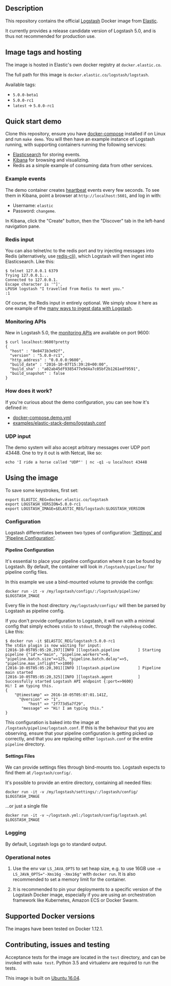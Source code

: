 ## Description

This repository contains the official [Logstash][logstash] Docker image from
[Elastic][elastic].

It currently provides a release candidate version of Logstash 5.0, and is thus
not recommended for production use.

## Image tags and hosting

The image is hosted in Elastic's own docker registry at `docker.elastic.co`.

The full path for this image is `docker.elastic.co/logstash/logstash`.

Available tags:

- `5.0.0-beta1`
- `5.0.0-rc1`
- `latest` -> `5.0.0-rc1`

## Quick start demo
Clone this repository, ensure you
have [docker-compose](https://docs.docker.com/compose/install/) installed if on Linux and run `make demo`. You will then have an example instance of Logstash running, with supporting containers running the following services:

* [Elasticsearch][elasticsearch-docker] for storing events.
* [Kibana][kibana-docker] for browsing and visualizing.
* Redis as a simple example of consuming data from other services.

### Example events
The demo container creates [heartbeat][heartbeat-input]
events every few seconds.  To see them in Kibana, point a browser at
`http://localhost:5601`, and log in with:

* Username: `elastic`
* Password: `changeme`.

In Kibana, click the "Create" button, then the "Discover" tab in the
left-hand navigation pane.

### Redis input
You can also telnet/nc to the redis port and try injecting messages into Redis (alternatively, use [redis-cli](http://redis.io/topics/quickstart)),
which Logstash will then ingest into Elasticsearch. Like this:

``` shell
$ telnet 127.0.0.1 6379
Trying 127.0.0.1...
Connected to 127.0.0.1.
Escape character is '^]'.
LPUSH logstash "I travelled from Redis to meet you."
:1
```

Of course, the Redis input in entirely optional. We simply show it here as one
example of the [many ways to ingest data with Logstash][ls-inputs].

### Monitoring APIs
New in Logstash 5.0, the [monitoring APIs][mon-apis] are available on port 9600:

``` shell
$ curl localhost:9600?pretty
{
  "host" : "8e8471b3e92f",
  "version" : "5.0.0-rc1",
  "http_address" : "0.0.0.0:9600",
  "build_date" : "2016-10-07T15:39:28+00:00",
  "build_sha" : "a02ab45df9385477e9d4a7c05bf2b1261edf9591",
  "build_snapshot" : false
}
```

### How does it work?
If you're curious about the demo configuration, you can see how it's defined
in:
* [docker-compose.demo.yml](./docker-compose.demo.yml)
* [examples/elastic-stack-demo/logstash.conf](./examples/elastic-stack-demo/logstash.conf)

[logstash]: https://www.elastic.co/products/logstash
[elastic]: https://www.elastic.co
[elasticsearch-docker]: https://github.com/elastic/elasticsearch-docker
[kibana-docker]: https://github.com/elastic/kibana-docker
[heartbeat-input]: https://www.elastic.co/guide/en/logstash/5.0/plugins-inputs-heartbeat.html
[redis-cli]: http://redis.io/topics/rediscli
[ls-inputs]: https://www.elastic.co/guide/en/logstash/5.0/input-plugins.html
[mon-apis]: https://www.elastic.co/guide/en/logstash/5.0/monitoring.html

### UDP input
The demo system will also accept arbitrary messages over UDP port 43448. One
to try it out is with Netcat, like so:

``` shell
echo 'I ride a horse called "UDP"' | nc -q1 -u localhost 43448
```

## Using the image

To save some keystrokes, first set:

``` shell
export ELASTIC_REG=docker.elastic.co/logstash
export LOGSTASH_VERSION=5.0.0-rc1
export LOGSTASH_IMAGE=$ELASTIC_REG/logstash:$LOGSTASH_VERSION
```

### Configuration

Logstash differentiates between two types of configuration:
['Settings' and 'Pipeline Configuration'][conf-types].

#### Pipeline Configuration

It's essential to place your pipeline configuration where it can be
found by Logstash. By default, the container will look in
`/logstash/pipeline/` for pipeline config files.

In this example we use a bind-mounted volume to provide the configs:

``` shell
docker run -it -v /my/logstash/configs/:/logstash/pipeline/ $LOGSTASH_IMAGE
```

Every file in the host directory `/my/logstash/configs/` will then be parsed
by Logstash as pipeline config.

If you don't provide configuration to Logstash, it will run with a minimal
config that simply echoes `stdin` to `stdout`, through the `rubydebug`
codec. Like this:

```
$ docker run -it $ELASTIC_REG/logstash:5.0.0-rc1
The stdin plugin is now waiting for input:
[2016-10-05T05:05:20,297][INFO ][logstash.pipeline        ] Starting pipeline {"id"=>"main", "pipeline.workers"=>8, "pipeline.batch.size"=>125, "pipeline.batch.delay"=>5, "pipeline.max_inflight"=>1000}
[2016-10-05T05:05:20,301][INFO ][logstash.pipeline        ] Pipeline main started
[2016-10-05T05:05:20,325][INFO ][logstash.agent           ] Successfully started Logstash API endpoint {:port=>9600}
Hi! I am typing this.
{
    "@timestamp" => 2016-10-05T05:07:01.141Z,
      "@version" => "1",
          "host" => "2f773d5a7f29",
       "message" => "Hi! I am typing this."
}
```
This configuration is baked into the image at `/logstash/pipeline/logstash.conf`.
If this is the behaviour that you are observing, ensure that your
pipeline configuration is getting picked up correctly, and that you are replacing
either `logstash.conf` or the entire `pipeline` directory.


#### Settings Files

We can provide settings files through bind-mounts too. Logstash expects to
find them at `/logstash/config/`.

It's possible to provide an entire directory, containing all needed files:

```
docker run -it -v /my/logstash/settings/:/logstash/config/ $LOGSTASH_IMAGE
```

...or just a single file

```
docker run -it -v ~/logstash.yml:/logstash/config/logstash.yml $LOGSTASH_IMAGE
```

[conf-types]: https://www.elastic.co/guide/en/logstash/5.0/config-setting-files.html


### Logging

By default, Logstash logs go to standard output.

### Operational notes

1. Use the env var `LS_JAVA_OPTS` to set heap size, e.g. to use 16GB
   use `-e LS_JAVA_OPTS="-Xms16g -Xmx16g"` with `docker run`. It is
   also recommended to set a memory limit for the container.

2. It is recommended to pin your deployments to a specific version of
   the Logstash Docker image, especially if you are using an
   orchestration framework like Kubernetes, Amazon ECS or Docker
   Swarm.

## Supported Docker versions

The images have been tested on Docker 1.12.1.

## Contributing, issues and testing

Acceptance tests for the image are located in the `test` directory, and can
be invoked with `make test`. Python 3.5 and virtualenv are required to run
the tests.

This image is built on [Ubuntu 16.04][ubuntu-1604].

[ubuntu-1604]: https://github.com/tianon/docker-brew-ubuntu-core/blob/188bcceb999c0c465b3053efefd4e1a03d3fc47e/xenial/Dockerfile
